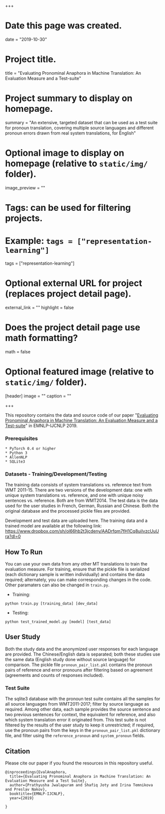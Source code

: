 +++
# Date this page was created.
date = "2019-10-30"

# Project title.
title = "Evaluating Pronominal Anaphora in Machine Translation: An Evaluation Measure and a Test-suite"

# Project summary to display on homepage.
summary = "An extensive, targeted dataset that can be used as a test suite for pronoun translation, covering multiple source languages and different pronoun errors drawn from real system translations, for English"

# Optional image to display on homepage (relative to `static/img/` folder).
image_preview = ""

# Tags: can be used for filtering projects.
# Example: `tags = ["representation-learning"]`
tags = ["representation-learning"]

# Optional external URL for project (replaces project detail page).
external_link = ""
highlight = false
# Does the project detail page use math formatting?
math = false

# Optional featured image (relative to `static/img/` folder).
[header]
image = ""
caption = ""

+++

This repository contains the data and source code of our paper "[Evaluating Pronominal Anaphora in Machine Translation: An Evaluation Measure and a Test-suite](https://arxiv.org/abs/1909.00131)" in EMNLP-IJCNLP 2019.


### Prerequisites

```
* PyTorch 0.4 or higher
* Python 3
* AllenNLP
* SQLite3
```

### Datasets - Training/Development/Testing
The training data consists of system translations vs. reference text from WMT 2011-15. There are two versions of the development data: one with unique system translations vs. reference, and one with unique noisy sentences vs. reference. Both are from WMT2014. The test data is the data used for the user studies in French, German, Russian and Chinese. Both the original database and the processed pickle files are provided.

Development and test data are uploaded here. The training data and a trained model are available at the following link: https://www.dropbox.com/sh/ol66hb2t3jcdeny/AADrfqm7fH1Cq8uiIvzcUuUra?dl=0

## How To Run
You can use your own data from any other MT translations to train the evaluation measure. For training, ensure that the pickle file is serialized (each dictionary sample is written individually) and contains the data required; alternately, you can make corresponding changes in the code. Other paramaters can also be changed in `train.py`.

* Training: <br>
```
python train.py [training_data] [dev_data]
```


* Testing: <br>
```
python test_trained_model.py [model] [test_data]
```

## User Study
Both the study data and the anonymized user responses for each language are provided. The Chinese/English data is separated; both these studies use the same data (English study done without source language) for comparison. The pickle file `pronoun_pair_list.pkl` contains the pronoun pairs of reference and error pronouns after filtering based on agreement (agreements and counts of responses included). 

### Test Suite
The sqlite3 database with the pronoun test suite contains all the samples for all source languages from WMT2011-2017; filter by source language as required. Among other data, each sample provides the source sentence and two previous sentences for context, the equivalent for reference, and also which system translation error it originated from. This test suite is not filtered by the results of the user study to keep it unrestricted; if required, use the pronoun pairs from the keys in the `pronoun_pair_list.pkl` dictionary file, and filter using the `reference_pronoun` and `system_pronoun` fields. 



## Citation
Please cite our paper if you found the resources in this repository useful.
```
@inproceedings{EvalAnaphora,
  title={Evaluating Pronominal Anaphora in Machine Translation: An Evaluation Measure and a Test Suite},
  author={Prathyusha Jwalapuram and Shafiq Joty and Irina Temnikova and Preslav Nakov},
  booktitle={EMNLP-IJCNLP},
  year={2019}

}	
```

